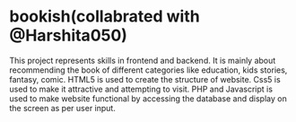 # bookish(collabrated with @Harshita050)
This project represents skills in frontend and backend.
It is mainly about recommending the book of different categories like education, kids stories, fantasy, comic.
HTML5 is used to create the structure of website. Css5 is used to make it attractive and attempting to visit.
PHP and Javascript is used to make website functional by accessing the database and display on the screen as per user input.

